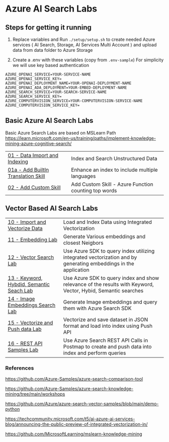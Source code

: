 # Azure AI Search Labs 

## Steps for getting it running

1. Replace variables and Run `./setup/setup.sh` to create needed Azure services ( AI Search, Storage, AI Services Multi Account ) and upload data from data folder to Azure Storage

2. Create a .env with these variables (copy  from `.env-sample`) For simplicity we will use key based authentication 

```shell
AZURE_OPENAI_SERVICE=YOUR-SERVICE-NAME
AZURE_OPENAI_SERVICE_KEY=
AZURE_OPENAI_DEPLOYMENT_NAME=YOUR-OPENAI-DEPLOYMENT-NAME
AZURE_OPENAI_ADA_DEPLOYMENT=YOUR-EMBED-DEPLOYMENT-NAME
AZURE_SEARCH_SERVICE=YOUR-SEARCH-SERVICE-NAME
AZURE_SEARCH_SERVICE_KEY=
AZURE_COMPUTERVISION_SERVICE=YOUR-COMPUTERVISION-SERVICE-NAME
AZURE_COMPUTERVISION_SERVICE_KEY=
```

## Basic Azure AI Search Labs

Basic Azure Search Labs are based on MSLearn Path https://learn.microsoft.com/en-us/training/paths/implement-knowledge-mining-azure-cognitive-search/

|  |  | 
| ---- | ----------- |
| [01 - Data Import and Indexing ](./01-ai-search.md)| Index and Search Unstructured Data |
| [01a - Add BuiltIn Translation Skill ](./https://learn.microsoft.com/en-us/training/modules/implement-advanced-search-features-azure-cognitive-search/05-enhance-index-to-include-multiple-languages)| Enhance an index to include multiple languages |
| [02 - Add Custom Skill ](./02-ai-search-skill.md)| Add Custom Skill - Azure Function counting top words |


## Vector Based AI Search Labs

|  |  | 
| ---- | ----------- |
| [10 - Import and Vectorize Data](./10-import-vectorize.md) | Load and Index Data using Integrated Vectorization |
| [11 - Embedding Lab](./11-vector_embeddings.ipynb)| Generate Various embeddings and closest Neigbors |
| [12 - Vector Search Lab](./12-vector-azure_ai_search.ipynb)| Use Azure SDK to query index utilizing integrated vectorization and by generating embeddings in the application |
| [13 - Keyword, Hybdid, Semantic Seach Lab](./13-vector-search_relevance.ipynb )| Use Azure SDK to query index and show relevance of the results with Keyword, Vector, Hybid, Semantic searches |
| [14 - Image Embeddings Search Lab](./14-vector-image_search.ipynb )| Generate Image embeddings and query them with Azure Search SDK |
| [15 - Vectorize and Push data Lab](./15-vector-azure-search-vector-python-sample.ipynb ) |  Vectorize and save dataset in JSON format and load into index using Push API |
| [16 - REST API Samples Lab](./16-rest-api.md )| Use Azure Search REST API Calls in Postmap to create and push data into index and perform queries |



### References
https://github.com/Azure-Samples/azure-search-comparison-tool

https://github.com/Azure-Samples/azure-search-knowledge-mining/tree/main/workshops

https://github.com/Azure/azure-search-vector-samples/blob/main/demo-python

https://techcommunity.microsoft.com/t5/ai-azure-ai-services-blog/announcing-the-public-preview-of-integrated-vectorization-in/

https://github.com/MicrosoftLearning/mslearn-knowledge-mining
